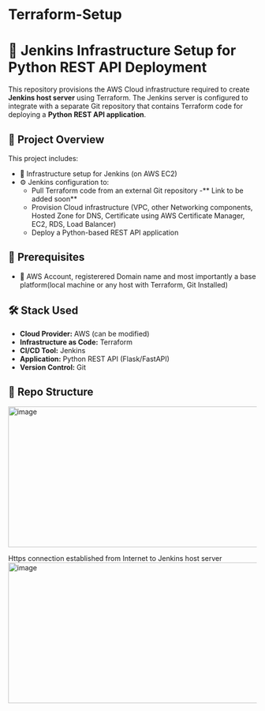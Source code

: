 # Terraform-Setup

# 🚀 Jenkins Infrastructure Setup for Python REST API Deployment

This repository provisions the AWS Cloud infrastructure required to create **Jenkins host server** using Terraform. The Jenkins server is configured to integrate with a separate Git repository that contains Terraform code for deploying a **Python REST API application**.

## 📌 Project Overview

This project includes:

- 🔧 Infrastructure setup for Jenkins (on AWS EC2)
- ⚙️ Jenkins configuration to:
  - Pull Terraform code from an external Git repository -** Link to be added soon**
  - Provision Cloud infrastructure (VPC, other Networking components, Hosted Zone for DNS, Certificate using AWS Certificate Manager, EC2, RDS, Load Balancer)
  - Deploy a Python-based REST API application

## 📌 Prerequisites

- 🔧 AWS Account, registerered Domain name and most importantly a base platform(local machine or any host with Terraform, Git Installed)

## 🛠️ Stack Used

- **Cloud Provider:** AWS (can be modified)
- **Infrastructure as Code:** Terraform
- **CI/CD Tool:** Jenkins
- **Application:** Python REST API (Flask/FastAPI)
- **Version Control:** Git

## 📂 Repo Structure


<img width="570" height="285" alt="image" src="https://github.com/user-attachments/assets/cd81b5c4-91f8-46dc-b499-ce4b3f01fa05" />


Https connection established from Internet to Jenkins host server 
<img width="570" height="285" alt="image" src="https://github.com/user-attachments/assets/46d98c8c-9796-4ab2-a640-133b27ce0c8f" />



